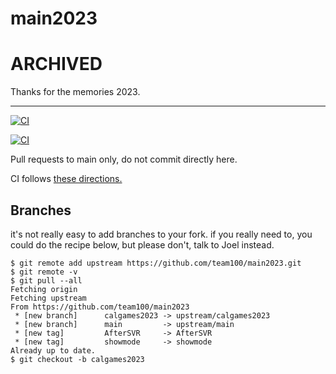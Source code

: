 # main2023

# ARCHIVED

Thanks for the memories 2023.

<hr>

[![CI](https://github.com/Team100/main2023/actions/workflows/main.yml/badge.svg)](https://github.com/Team100/main2023/actions/workflows/main.yml)

[![CI](https://github.com/Team100/main2023/actions/workflows/vision.yml/badge.svg)](https://github.com/Team100/main2023/actions/workflows/vision.yml)

Pull requests to main only, do not commit directly here.

CI follows [these directions.](https://docs.wpilib.org/en/stable/docs/software/advanced-gradlerio/robot-code-ci.html)

## Branches

it's not really easy to add branches to your fork.  if you really need to, you could do the recipe below, but please don't, talk to Joel instead.

```
$ git remote add upstream https://github.com/team100/main2023.git
$ git remote -v
$ git pull --all
Fetching origin
Fetching upstream
From https://github.com/team100/main2023
 * [new branch]      calgames2023 -> upstream/calgames2023
 * [new branch]      main         -> upstream/main
 * [new tag]         AfterSVR     -> AfterSVR
 * [new tag]         showmode     -> showmode
Already up to date.
$ git checkout -b calgames2023

```
